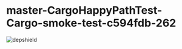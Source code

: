 # master-CargoHappyPathTest-Cargo-smoke-test-c594fdb-262

![depshield](https://depshield.sonatype.org/badges/depshield-prod/master-CargoHappyPathTest-Cargo-smoke-test-c594fdb-262/depshield.svg)
